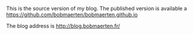 This is the source version of my blog.
The published version is available a https://github.com/bobmaerten/bobmaerten.github.io

The blog address is http://blog.bobmaerten.fr/
